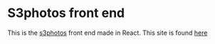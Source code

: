 # S3photos front end

This is the [s3photos](https://github.com/muremwa/s3photos) front end made in React.
This site is found [here](https://s3photos.pythonanywhere.com/open/)
